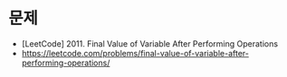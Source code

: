 # 문제
- [LeetCode] 2011. Final Value of Variable After Performing Operations
- https://leetcode.com/problems/final-value-of-variable-after-performing-operations/
